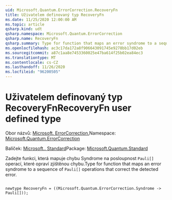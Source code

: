 ```yaml
---
uid: Microsoft.Quantum.ErrorCorrection.RecoveryFn
title: Uživatelem definovaný typ RecoveryFn
ms.date: 11/25/2020 12:00:00 AM
ms.topic: article
qsharp.kind: udt
qsharp.namespace: Microsoft.Quantum.ErrorCorrection
qsharp.name: RecoveryFn
qsharp.summary: Type for function that maps an error syndrome to a sequence of `Pauli[]` operations that correct the detected error.
ms.openlocfilehash: ac3c17da172a8f906643091745e9278bb17d02eb
ms.sourcegitcommit: a87c1aa8e7453360025e47ba614f25b02ea84ec3
ms.translationtype: MT
ms.contentlocale: cs-CZ
ms.lasthandoff: 11/26/2020
ms.locfileid: "96200505"
---
```

# <a name="recoveryfn-user-defined-type"></a><span data-ttu-id="b416e-102">Uživatelem definovaný typ RecoveryFn</span><span class="sxs-lookup"><span data-stu-id="b416e-102">RecoveryFn user defined type</span></span>

<span data-ttu-id="b416e-103">Obor názvů: [Microsoft. ErrorCorrection.](xref:Microsoft.Quantum.ErrorCorrection)</span><span class="sxs-lookup"><span data-stu-id="b416e-103">Namespace: [Microsoft.Quantum.ErrorCorrection](xref:Microsoft.Quantum.ErrorCorrection)</span></span>

<span data-ttu-id="b416e-104">Balíček: [Microsoft.. Standard](https://nuget.org/packages/Microsoft.Quantum.Standard)</span><span class="sxs-lookup"><span data-stu-id="b416e-104">Package: [Microsoft.Quantum.Standard](https://nuget.org/packages/Microsoft.Quantum.Standard)</span></span>


<span data-ttu-id="b416e-105">Zadejte funkci, která mapuje chybu Syndrome na posloupnost `Pauli[]` operací, které opraví zjištěnou chybu.</span><span class="sxs-lookup"><span data-stu-id="b416e-105">Type for function that maps an error syndrome to a sequence of `Pauli[]` operations that correct the detected error.</span></span>

```qsharp

newtype RecoveryFn = ((Microsoft.Quantum.ErrorCorrection.Syndrome -> Pauli[]));
```

